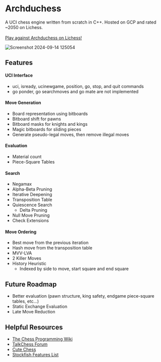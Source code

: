 # Archduchess

A UCI chess engine written from scratch in C++. Hosted on GCP and rated ~2050 on Lichess.<br><br>
[Play against Archduchess on Lichess!](https://lichess.org/@/ArchduchessBot)

![Screenshot 2024-09-14 125054](https://github.com/user-attachments/assets/569f1001-8da8-47c1-bf32-8157c68cb3aa)

## Features

#### UCI Interface

- uci, isready, ucinewgame, position, go, stop, and quit commands
- go ponder, go searchmoves and go mate are not implemented

#### Move Generation

- Board representation using bitboards
- Bitboard shift for pawns
- Bitboard masks for knights and kings
- Magic bitboards for sliding pieces
- Generate pseudo-legal moves, then remove illegal moves

#### Evaluation

- Material count
- Piece-Square Tables

#### Search

- Negamax
- Alpha-Beta Pruning
- Iterative Deepening
- Transposition Table
- Quiescence Search
  - Delta Pruning
- Null Move Pruning
- Check Extensions

#### Move Ordering

- Best move from the previous iteration
- Hash move from the transposition table
- MVV-LVA
- 2 Killer Moves
- History Heuristic
  - Indexed by side to move, start square and end square

## Future Roadmap

- Better evaluation (pawn structure, king safety, endgame piece-square tables, etc...)
- Static Exchange Evaluation
- Late Move Reduction

## Helpful Resources

- [The Chess Programming Wiki](https://www.chessprogramming.org/Main_Page)
- [TalkChess Forum](https://talkchess.com/forum3/index.php)
- [Cute Chess](https://cutechess.com/)
- [Stockfish Features List](https://www.chessprogramming.org/Stockfish#Search)
